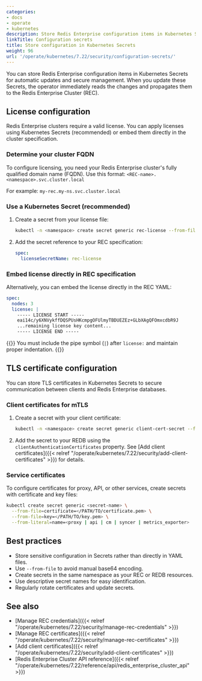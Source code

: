 ```yaml
---
categories:
- docs
- operate
- kubernetes
description: Store Redis Enterprise configuration items in Kubernetes Secrets for automatic updates and secure management.
linkTitle: Configuration secrets
title: Store configuration in Kubernetes Secrets
weight: 96
url: '/operate/kubernetes/7.22/security/configuration-secrets/'
---
```


You can store Redis Enterprise configuration items in Kubernetes Secrets for automatic updates and secure management. When you update these Secrets, the operator immediately reads the changes and propagates them to the Redis Enterprise Cluster (REC).

## License configuration

Redis Enterprise clusters require a valid license. You can apply licenses using Kubernetes Secrets (recommended) or embed them directly in the cluster specification.

### Determine your cluster FQDN

To configure licensing, you need your Redis Enterprise cluster's fully qualified domain name (FQDN). Use this format: `<REC-name>.<namespace>.svc.cluster.local`

For example: `my-rec.my-ns.svc.cluster.local`

### Use a Kubernetes Secret (recommended)

1. Create a secret from your license file:

    ```sh
    kubectl -n <namespace> create secret generic rec-license --from-file=license=./license.txt
    ```

2. Add the secret reference to your REC specification:

    ```yaml
    spec:
      licenseSecretName: rec-license
    ```

### Embed license directly in REC specification

Alternatively, you can embed the license directly in the REC YAML:

```yaml
spec:
  nodes: 3
  license: |
    ----- LICENSE START -----
    eai14c/y6XNVykffDQSPUsHKcmpgOFUlmyTBDUEZEz+GLbXAgQFOmxcdbR9J
    ...remaining license key content...
    ----- LICENSE END -----
```

{{<note>}}
You must include the pipe symbol (`|`) after `license:` and maintain proper indentation.
{{</note>}}

## TLS certificate configuration

You can store TLS certificates in Kubernetes Secrets to secure communication between clients and Redis Enterprise databases.

### Client certificates for mTLS

1. Create a secret with your client certificate:

    ```sh
    kubectl -n <namespace> create secret generic client-cert-secret --from-file=cert=<path-to-cert>
    ```

2. Add the secret to your REDB using the `clientAuthenticationCertificates` property. See [Add client certificates]({{< relref "/operate/kubernetes/7.22/security/add-client-certificates" >}}) for details.

### Service certificates

To configure certificates for proxy, API, or other services, create secrets with certificate and key files:

```sh
kubectl create secret generic <secret-name> \
  --from-file=certificate=</PATH/TO/certificate.pem> \
  --from-file=key=</PATH/TO/key.pem> \
  --from-literal=name=<proxy | api | cm | syncer | metrics_exporter>
```

## Best practices

- Store sensitive configuration in Secrets rather than directly in YAML files.
- Use `--from-file` to avoid manual base64 encoding.
- Create secrets in the same namespace as your REC or REDB resources.
- Use descriptive secret names for easy identification.
- Regularly rotate certificates and update secrets.

## See also

- [Manage REC credentials]({{< relref "/operate/kubernetes/7.22/security/manage-rec-credentials" >}})
- [Manage REC certificates]({{< relref "/operate/kubernetes/7.22/security/manage-rec-certificates" >}})
- [Add client certificates]({{< relref "/operate/kubernetes/7.22/security/add-client-certificates" >}})
- [Redis Enterprise Cluster API reference]({{< relref "/operate/kubernetes/7.22/reference/api/redis_enterprise_cluster_api" >}})
